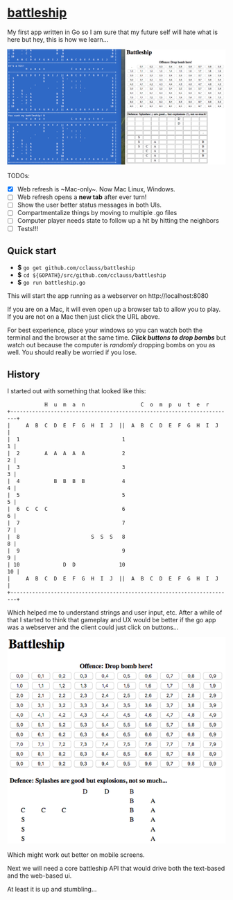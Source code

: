 # [battleship](https://en.wikipedia.org/wiki/Battleship_(game))

My first app written in Go so I am sure that my future self will hate what is here but hey, this is how we learn...

![terminalWithBrowser](/images/terminalWithBrowser.png)

TODOs:

- [x] Web refresh is ~Mac-only~.  Now Mac Linux, Windows.
- [ ] Web refresh opens a __new tab__ after ever turn!
- [ ] Show the user better status messages in both UIs.
- [ ] Compartmentalize things by moving to multiple .go files
- [ ] Computer player needs state to follow up a hit by hitting the neighbors
- [ ] Tests!!!

## Quick start
* __$__ `go get github.com/cclauss/battleship`
* __$__ `cd ${GOPATH}/src/github.com/cclauss/battleship`
* __$__ `go run battleship.go`

This will start the app running as a webserver on http://localhost:8080

If you are on a Mac, it will even open up a browser tab to allow you to play.  If you are not on a Mac then just click the URL above.

For best experience, place your windows so you can watch both the terminal and the browser at the same time.  ___Click buttons to drop bombs___ but watch out because the computer is _randomly_ dropping bombs on you as well.  You should really be worried if you lose.

## History

I started out with something that looked like this:

```
            H  u  m  a  n                  C  o  m  p  u  t  e  r
+------------------------------------------------------------------------+
|     A  B  C  D  E  F  G  H  I  J  ||  A  B  C  D  E  F  G  H  I  J     |
|  1                                 1                                 1 |
|  2        A  A  A  A  A            2                                 2 |
|  3                                 3                                 3 |
|  4           B  B  B  B            4                                 4 |
|  5                                 5                                 5 |
|  6  C  C  C                        6                                 6 |
|  7                                 7                                 7 |
|  8                       S  S  S   8                                 8 |
|  9                                 9                                 9 |
| 10              D  D              10                                10 |
|     A  B  C  D  E  F  G  H  I  J  ||  A  B  C  D  E  F  G  H  I  J     |
+------------------------------------------------------------------------+
```

Which helped me to understand strings and user input, etc.  After a while of that I started to think that gameplay and UX would be better if the go app was a webserver and the client could just click on buttons... 

![Battleship_web](/images/Battleship_web.png)

Which might work out better on mobile screens.

Next we will need a core battleship API that would drive both the text-based and the web-based ui.

At least it is up and stumbling...
